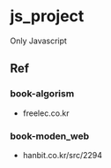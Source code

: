 # js_project
Only Javascript

## Ref

### book-algorism  
- freelec.co.kr

### book-moden_web  
- hanbit.co.kr/src/2294